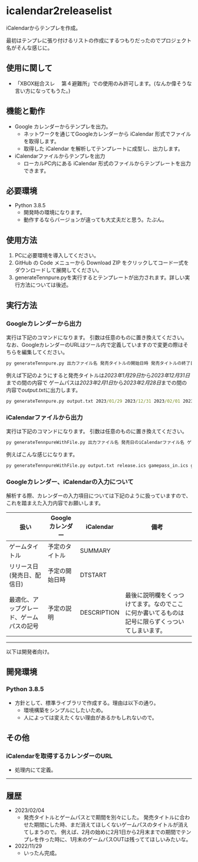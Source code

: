 # icalendar2releaselist

iCalendarからテンプレを作成。

最初はテンプレに張り付けるリストの作成にするつもりだったのでプロジェクト名がそんな感じに。

## 使用に関して

+ 「XBOX総合スレ 　第４避難所」での使用のみ許可します。(なんか偉そうな言い方になってもうた。)

## 機能と動作

+ Google カレンダーからテンプレを出力。
  + ネットワークを通じてGoogleカレンダーから iCalendar 形式でファイルを取得します。
  + 取得した iCalendar を解析してテンプレートに成型し、出力します。
+ iCalendarファイルからテンプレを出力
  + ローカルPC内にある iCalendar 形式のファイルからテンプレートを出力できます。

## 必要環境

+ Python 3.8.5
  + 開発時の環境になります。
  + 動作するならバージョンが違っても大丈夫だと思う。たぶん。

## 使用方法

1. PCに必要環境を導入してください。
1. GitHub の Code メニューから Download ZIP をクリックしてコード一式をダウンロードして展開してください。
1. generateTennpure.pyを実行するとテンプレートが出力されます。詳しい実行方法については後述。

## 実行方法

### Googleカレンダーから出力

実行は下記のコマンドになります。
引数は任意のものに置き換えてください。
なお、GoogleカレンダーのURLはツール内で定義していますので変更の際はそちらを編集してください。

``` bat
py generateTennpure.py 出力ファイル名 発売タイトルの開始日時 発売タイトルの終了日時 ゲームパスの開始日時 ゲームパスの終了日時
```

例えば下記のようにすると発売タイトルは*2023年1月29日*から*2023年12月31日*までの間の内容で
ゲームパスは*2023年2月1日*から*2023年2月28日*までの間の内容で*output.txt*に出力します。

``` bat
py generateTennpure.py output.txt 2023/01/29 2023/12/31 2023/02/01 2023/02/28
```

### iCalendarファイルから出力

実行は下記のコマンドになります。
引数は任意のものに置き換えてください。

``` bat
py generateTennpureWithFile.py 出力ファイル名 発売日のiCalendarファイル名 ゲームパスINのiCalendarファイル名 ゲームパスOUTのiCalendarファイル名 発売タイトルの開始日時 発売タイトルの終了日時 ゲームパスの開始日時 ゲームパスの終了日時
```

例えばこんな感じになります。

``` bat
py generateTennpureWithFile.py output.txt release.ics gamepass_in.ics gamepass_out.ics 2023/01/29 2023/12/31 2023/02/01 2023/02/28
```

### Googleカレンダー、iCalendarの入力について

解析する際、カレンダーの入力項目については下記のように扱っていますので、これを踏まえた入力内容でお願いします。

|扱い|Googleカレンダー|iCalendar|備考|
|---|---|---|---|
|ゲームタイトル|予定のタイトル|SUMMARY||
|リリース日(発売日、配信日)|予定の開始日時|DTSTART||
|最適化、アップグレード、ゲームパスの記号|予定の説明|DESCRIPTION|最後に説明欄をくっつけてます。なのでここに何か書いてるものは記号に限らずくっついてしまいます。|

---

以下は開発者向け。

## 開発環境

### Python 3.8.5

+ 方針として、標準ライブラリで作成する。理由は以下の通り。
  + 環境構築をシンプルにしたいため。
  + 人によっては変えたくない理由があるかもしれないので。

## その他

### iCalendarを取得するカレンダーのURL

+ 処理内にて定義。

---

## 履歴

+ 2023/02/04
  + 発売タイトルとゲームパスとで期間を別々にした。
    発売タイトルに合わせた期間にした時、まだ消えてほしくないゲームパスのタイトルが消えてしまうので。
    例えば、2月の始めに2月1日から2月末までの期間でテンプレを作った時に、1月末のゲームパスOUTは残っててほしいみたいな。
+ 2022/11/29
  + いったん完成。
